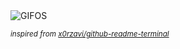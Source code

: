 <div align="justify">
<picture>
    <source media="(prefers-color-scheme: dark)" srcset="https://i.ibb.co/CVqXRwW/output-gif.gif">
    <source media="(prefers-color-scheme: light)" srcset="https://i.ibb.co/CVqXRwW/output-gif.gif">
    <img alt="GIFOS" src="https://i.ibb.co/CVqXRwW/output-gif.gif">
</picture>

<sub><i>inspired from [x0rzavi/github-readme-terminal](https://github.com/x0rzavi/github-readme-terminal)</i></sub>

</div>

<!-- Image deletion URL: https://ibb.co/DwN601L/749ace6ebdb672aabdded6004c110aca -->